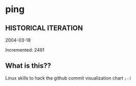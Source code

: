 # ping

## HISTORICAL ITERATION
2004-03-18

Incremented: 2481

## What is this?? 
Linux skills to hack the github commit visualization chart `;-)`

